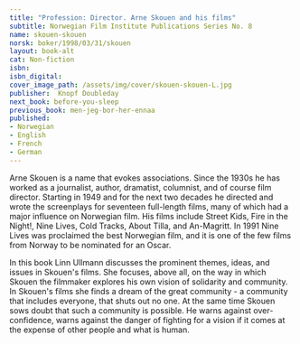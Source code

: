 ```yaml
---
title: "Profession: Director. Arne Skouen and his films"
subtitle: Norwegian Film Institute Publications Series No. 8
name: skouen-skouen
norsk: boker/1998/03/31/skouen
layout: book-alt
cat: Non-fiction
isbn:
isbn_digital:
cover_image_path: /assets/img/cover/skouen-skouen-L.jpg
publisher:  Knopf Doubleday
next_book: before-you-sleep
previous_book: men-jeg-bor-her-ennaa
published:
- Norwegian
- English
- French
- German
---
```

Arne Skouen is a name that evokes associations. Since the 1930s he has worked as a journalist, author, dramatist, columnist, and of course film director. Starting in 1949 and for the next two decades he directed and wrote the screenplays for seventeen full-length films, many of which had a major influence on Norwegian film. His films include Street Kids, Fire in the Night!, Nine Lives, Cold Tracks, About Tilla, and An-Magritt. In 1991 Nine Lives was proclaimed the best Norwegian film, and it is one of the few films from Norway to be nominated for an Oscar.

In this book Linn Ullmann discusses the prominent themes, ideas, and issues in Skouen's films. She focuses, above all, on the way in which Skouen the filmmaker explores his own vision of solidarity and community. In Skouen's films she finds a dream of the great community - a community that includes everyone, that shuts out no one. At the same time Skouen sows doubt that such a community is possible. He warns against over-confidence, warns against the danger of fighting for a vision if it comes at the expense of other people and what is human.